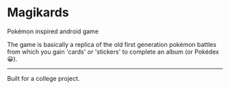 ﻿# Magikards
Pokémon inspired android game

The game is basically a replica of the old first generation pokémon battles from which you gain 'cards' or 'stickers' to complete an album (or Pokédex 😀).


---
Built for a college project.